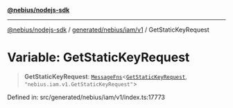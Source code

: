[**@nebius/nodejs-sdk**](../../../../../README.md)

---

[@nebius/nodejs-sdk](../../../../../README.md) / [generated/nebius/iam/v1](../README.md) / GetStaticKeyRequest

# Variable: GetStaticKeyRequest

> **GetStaticKeyRequest**: [`MessageFns`](../../../../../runtime/protos/core/interfaces/MessageFns.md)\<[`GetStaticKeyRequest`](../interfaces/GetStaticKeyRequest.md), `"nebius.iam.v1.GetStaticKeyRequest"`\>

Defined in: src/generated/nebius/iam/v1/index.ts:17773
